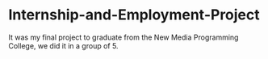 # Internship-and-Employment-Project
It was my final project to graduate from the New Media Programming College, we did it in a group of 5.
